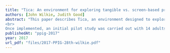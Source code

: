 ```yaml
---
title: "Tica: An environment for exploring tangible vs. screen-based programming"
authors: [John Wilkie, Judith Good]
abstract: "This paper describes Tica, an environment designed to explore the differences between tangible and screen based interfaces when teaching programming to children aged 5–7 years. Tica comprises several components: a tangible programming language and a screen based equivalent, an Android app to interpret the programming languages and record data, and a physical robot that can be programmed using either the tangible or screen-based language. Tica was designed using a learner-centred approach, with a specific focus on the needs and abilities of the target user group.
<br>
Once implemented, an initial pilot study was carried out with 14 adults. Although participants using the screen-based interface completed problems more quickly than those using the tangible interface, participants using the tangible interface reported a higher level of enjoyment. Next steps include a more extensive study with the target population as well as some refinements to the Tica environment."
publishedAt: "ppig-2017"
year: 2017
url_pdf: "files/2017-PPIG-28th-wilkie.pdf"
---
```

